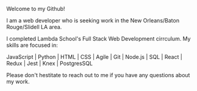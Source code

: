 Welcome to my Github!

I am a web developer who is seeking work in the New Orleans/Baton Rouge/Slidell LA area.

I completed Lambda School's Full Stack Web Development cirrculum. My skills are focused in:

JavaScript | Python | HTML | CSS | Agile | Git | Node.js | SQL | React | Redux | Jest | Knex | PostgresSQL


Please don't hestitate to reach out to me if you have any questions about my work.
